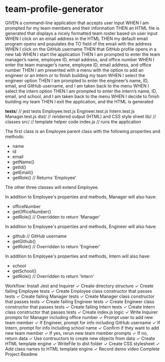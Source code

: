 # team-profile-generator

GIVEN a command-line application that accepts user input
WHEN I am prompted for my team members and their information
THEN an HTML file is generated that displays a nicely formatted team roster based on user input
WHEN I click on an email address in the HTML
THEN my default email program opens and populates the TO field of the email with the address
WHEN I click on the GitHub username
THEN that GitHub profile opens in a new tab
WHEN I start the application
THEN I am prompted to enter the team manager’s name, employee ID, email address, and office number
WHEN I enter the team manager’s name, employee ID, email address, and office number
THEN I am presented with a menu with the option to add an engineer or an intern or to finish building my team
WHEN I select the engineer option
THEN I am prompted to enter the engineer’s name, ID, email, and GitHub username, and I am taken back to the menu
WHEN I select the intern option
THEN I am prompted to enter the intern’s name, ID, email, and school, and I am taken back to the menu
WHEN I decide to finish building my team
THEN I exit the application, and the HTML is generated

__tests__/          // jest tests
  Employee.test.js
  Engineer.test.js
  Intern.test.js
  Manager.test.js
dist/               // rendered output (HTML) and CSS style sheet
lib/                // classes
src/                // template helper code
index.js            // runs the application

The first class is an Employee parent class with the following properties and methods:
- name
- id
- email
- getName()
- getId()
- getEmail()
- getRole() // Returns 'Employee'

The other three classes will extend Employee.

In addition to Employee's properties and methods, Manager will also have:

- officeNumber
- getOfficeNumber()
- getRole() // Overridden to return 'Manager'

In addition to Employee's properties and methods, Engineer will also have:
- github // GitHub username
- getGithub()
- getRole() // Overridden to return 'Engineer'

In addition to Employee's properties and methods, Intern will also have:
- school
- getSchool()
- getRole() // Overridden to return 'Intern'

Workflow:
Install Jest and Inquirer 	✓
Create directory structure 	✓
Create failing Employee tests ✓
Create Employee class constructor that passes tests ✓
Create failing Manager tests ✓
Create Manager class constructor that passes tests ✓
Create failing Engineer tests ✓
Create Engineer class constructor that passes tests ✓
Create failing Intern tests ✓
Create Intern class constructor that passes tests ✓
Create index.js logic ✓
Write Inquirer prompts for Manager including office number ✓
Prompt user to add new team member ✓
  If Engineer, prompt for info including GitHub username ✓
  If Intern, prompt for info including school name ✓
Confirm if they want to add new team member ✓
  If yes, rerun new team member prompts ✓
  If no, return data ✓
Use contrsuctors to create new objects from data ✓
Create HTML template engine ✓
WriteFile to dist folder ✓
Create CSS stylesheet ✓
Add class names to HTML template engine ✓
Record demo video
Complete Project Readme